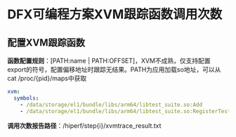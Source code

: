 # DFX可编程方案XVM跟踪函数调用次数

## 配置XVM跟踪函数
**函数配置规则**：[PATH:name | PATH:OFFSET]，XVM不成熟，仅支持配置export的符号，配置偏移地址时跟踪无结果。PATH为应用加载so地址，可以从cat /proc/{pid}/maps中获取
```yaml
xvm:
  symbols:
    - /data/storage/el1/bundle/libs/arm64/libtest_suite.so:Add
    - /data/storage/el1/bundle/libs/arm64/libtest_suite.so:RegisterTest_suiteModule
```
**调用次数报告路径**：/hiperf/step{i}/xvmtrace_result.txt